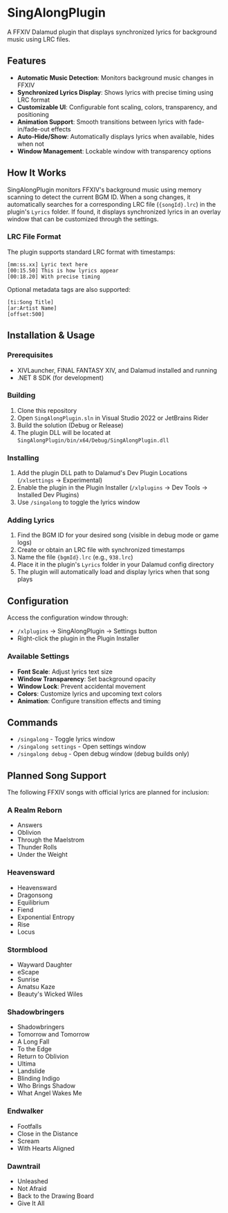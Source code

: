 # SingAlongPlugin

A FFXIV Dalamud plugin that displays synchronized lyrics for background music using LRC files.

## Features

* **Automatic Music Detection**: Monitors background music changes in FFXIV
* **Synchronized Lyrics Display**: Shows lyrics with precise timing using LRC format
* **Customizable UI**: Configurable font scaling, colors, transparency, and positioning
* **Animation Support**: Smooth transitions between lyrics with fade-in/fade-out effects
* **Auto-Hide/Show**: Automatically displays lyrics when available, hides when not
* **Window Management**: Lockable window with transparency options

## How It Works

SingAlongPlugin monitors FFXIV's background music using memory scanning to detect the current BGM ID. When a song changes, it automatically searches for a corresponding LRC file (`{songId}.lrc`) in the plugin's `Lyrics` folder. If found, it displays synchronized lyrics in an overlay window that can be customized through the settings.

### LRC File Format

The plugin supports standard LRC format with timestamps:
```
[mm:ss.xx] Lyric text here
[00:15.50] This is how lyrics appear
[00:18.20] With precise timing
```

Optional metadata tags are also supported:
```
[ti:Song Title]
[ar:Artist Name]
[offset:500]
```

## Installation & Usage

### Prerequisites

* XIVLauncher, FINAL FANTASY XIV, and Dalamud installed and running
* .NET 8 SDK (for development)

### Building

1. Clone this repository
2. Open `SingAlongPlugin.sln` in Visual Studio 2022 or JetBrains Rider
3. Build the solution (Debug or Release)
4. The plugin DLL will be located at `SingAlongPlugin/bin/x64/Debug/SingAlongPlugin.dll`

### Installing

1. Add the plugin DLL path to Dalamud's Dev Plugin Locations (`/xlsettings` → Experimental)
2. Enable the plugin in the Plugin Installer (`/xlplugins` → Dev Tools → Installed Dev Plugins)
3. Use `/singalong` to toggle the lyrics window

### Adding Lyrics

1. Find the BGM ID for your desired song (visible in debug mode or game logs)
2. Create or obtain an LRC file with synchronized timestamps
3. Name the file `{bgmId}.lrc` (e.g., `938.lrc`)
4. Place it in the plugin's `Lyrics` folder in your Dalamud config directory
5. The plugin will automatically load and display lyrics when that song plays

## Configuration

Access the configuration window through:
- `/xlplugins` → SingAlongPlugin → Settings button
- Right-click the plugin in the Plugin Installer

### Available Settings

- **Font Scale**: Adjust lyrics text size
- **Window Transparency**: Set background opacity
- **Window Lock**: Prevent accidental movement
- **Colors**: Customize lyrics and upcoming text colors
- **Animation**: Configure transition effects and timing

## Commands

- `/singalong` - Toggle lyrics window
- `/singalong settings` - Open settings window
- `/singalong debug` - Open debug window (debug builds only)

## Planned Song Support

The following FFXIV songs with official lyrics are planned for inclusion:

### A Realm Reborn
- Answers
- Oblivion
- Through the Maelstrom
- Thunder Rolls
- Under the Weight

### Heavensward
- Heavensward
- Dragonsong
- Equilibrium
- Fiend
- Exponential Entropy
- Rise
- Locus

### Stormblood
- Wayward Daughter
- eScape
- Sunrise
- Amatsu Kaze
- Beauty's Wicked Wiles

### Shadowbringers
- Shadowbringers
- Tomorrow and Tomorrow
- A Long Fall
- To the Edge
- Return to Oblivion
- Ultima
- Landslide
- Blinding Indigo
- Who Brings Shadow
- What Angel Wakes Me

### Endwalker
- Footfalls
- Close in the Distance
- Scream
- With Hearts Aligned

### Dawntrail
- Unleashed
- Not Afraid
- Back to the Drawing Board
- Give It All
